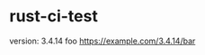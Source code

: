 # rust-ci-test

<!-- x-release-please-start-version -->

version: 3.4.14 foo
https://example.com/3.4.14/bar

<!-- x-release-please-end -->
